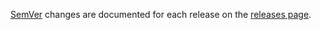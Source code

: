 [SemVer](https://semver.org/) changes are documented for each release on the [releases page](https://github.com/swift-server/RediStack/releases).
